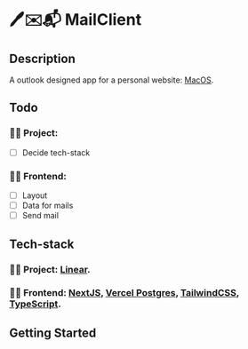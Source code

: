 # 🖊✉️📬 MailClient

## Description
A outlook designed app for a personal website: [MacOS](https://github.com/elmersson/MacOS).

## Todo

### :male_detective: Project:

- [ ] Decide tech-stack

### :technologist: Frontend:

- [ ] Layout
- [ ] Data for mails
- [ ] Send mail

## Tech-stack

### :man_in_tuxedo: Project: [Linear](https://linear.app/).

### :technologist: Frontend: [NextJS](https://github.com/vercel/next.js), [Vercel Postgres](https://vercel.com/docs/storage/vercel-postgres), [TailwindCSS](https://github.com/tailwindlabs/tailwindcss), [TypeScript](https://github.com/microsoft/TypeScript).

## Getting Started
